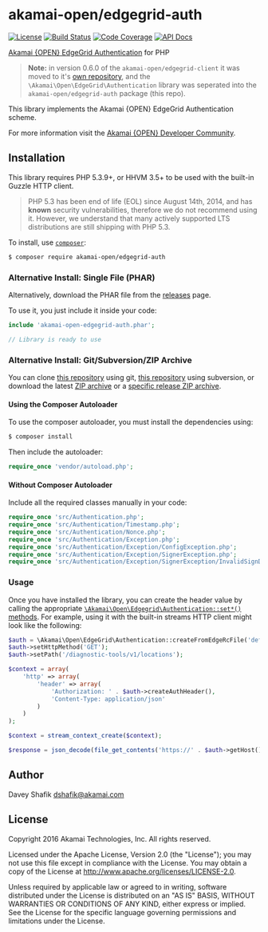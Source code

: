 # akamai-open/edgegrid-auth

[![License](https://img.shields.io/github/license/akamai/AkamaiOPEN-edgegrid-php.png)](https://github.com/akamai/AkamaiOPEN-edgegrid-php/blob/master/LICENSE)
[![Build Status](https://travis-ci.org/akamai/AkamaiOPEN-edgegrid-php.svg?branch=master)](https://travis-ci.org/akamai/AkamaiOPEN-edgegrid-php)
[![Code Coverage](https://scrutinizer-ci.com/g/akamai/AkamaiOPEN-edgegrid-php/badges/coverage.png?b=master)](https://scrutinizer-ci.com/g/akamai/AkamaiOPEN-edgegrid-php/?branch=master)
[![API Docs](https://img.shields.io/badge/api-docs-blue.svg)](http://akamai.github.io/AkamaiOPEN-edgegrid-php-client/)

[Akamai {OPEN} EdgeGrid Authentication] for PHP

> **Note:** in version 0.6.0 of the `akamai-open/edgegrid-client` it was moved to it's
> [own repository](https://github.com/akamai/AkamaiOPEN-edgegrid-php-client), and the
> `\Akamai\Open\EdgeGrid\Authentication` library was seperated into the `akamai-open/edgegrid-auth` package (this repo).

This library implements the Akamai {OPEN} EdgeGrid Authentication scheme.

For more information visit the [Akamai {OPEN} Developer Community](https://developer.akamai.com).

## Installation

This library requires PHP 5.3.9+, or HHVM 3.5+ to be used with the built-in Guzzle HTTP client.

> PHP 5.3 has been end of life (EOL) since August 14th, 2014, and has **known** security vulnerabilities, therefore we do not recommend using it. However, we understand that many actively supported LTS distributions are still shipping with PHP 5.3.

To install, use [`composer`](http://getcomposer.org):

```sh
$ composer require akamai-open/edgegrid-auth
```

### Alternative Install: Single File (PHAR)

Alternatively, download the PHAR file from the [releases](https://github.com/akamai/AkamaiOPEN-edgegrid-php/releases) page.

To use it, you just include it inside your code:

```php
include 'akamai-open-edgegrid-auth.phar';

// Library is ready to use
```

### Alternative Install: Git/Subversion/ZIP Archive

You can clone [this repository](https://github.com/akamai/AkamaiOPEN-edgegrid-php.git) using git,
[this repository](https://github.com/akamai/AkamaiOPEN-edgegrid-php) using subversion, or download
the latest [ZIP archive](https://github.com/akamai/AkamaiOPEN-edgegrid-php/archive/master.zip) or a
[specific release ZIP archive](https://github.com/akamai/AkamaiOPEN-edgegrid-php/releases).

#### Using the Composer Autoloader

To use the composer autoloader, you must install the dependencies using:

```sh
$ composer install
```

Then include the autoloader:

```php
require_once 'vendor/autoload.php';
```

#### Without Composer Autoloader

Include all the required classes manually in your code:

```php
require_once 'src/Authentication.php';
require_once 'src/Authentication/Timestamp.php';
require_once 'src/Authentication/Nonce.php';
require_once 'src/Authentication/Exception.php';
require_once 'src/Authentication/Exception/ConfigException.php';
require_once 'src/Authentication/Exception/SignerException.php';
require_once 'src/Authentication/Exception/SignerException/InvalidSignDataException.php';
```

### Usage

Once you have installed the library, you can create the header value by calling the appropriate
[`\Akamai\Open\Edgegrid\Authentication::set*()` methods](https://akamai.github.io/AkamaiOPEN-edgegrid-php-client/class-Akamai.Open.EdgeGrid.Authentication.html#methods).
For example, using it with the built-in streams HTTP client might look like the following:

```php
$auth = \Akamai\Open\EdgeGrid\Authentication::createFromEdgeRcFile('default', '/.edgerc');
$auth->setHttpMethod('GET');
$auth->setPath('/diagnostic-tools/v1/locations');

$context = array(
	'http' => array(
		'header' => array(
			'Authorization: ' . $auth->createAuthHeader(),
			'Content-Type: application/json'
		)
	)
);

$context = stream_context_create($context);

$response = json_decode(file_get_contents('https://' . $auth->getHost() . $auth->getPath(), null, $context));
```

## Author

Davey Shafik <dshafik@akamai.com>

## License

Copyright 2016 Akamai Technologies, Inc.  All rights reserved.

Licensed under the Apache License, Version 2.0 (the "License");
you may not use this file except in compliance with the License.
You may obtain a copy of the License at <http://www.apache.org/licenses/LICENSE-2.0>.

Unless required by applicable law or agreed to in writing, software
distributed under the License is distributed on an "AS IS" BASIS,
WITHOUT WARRANTIES OR CONDITIONS OF ANY KIND, either express or implied.
See the License for the specific language governing permissions and
limitations under the License.

[Akamai {OPEN} EdgeGrid Authentication]: https://developer.akamai.com/introduction/Client_Auth.html